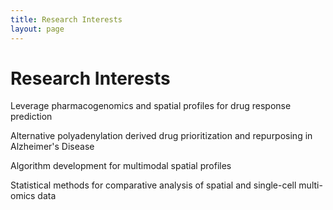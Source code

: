 ```yaml
---
title: Research Interests
layout: page
---
```

# Research Interests
Leverage pharmacogenomics and spatial profiles for drug response prediction

Alternative polyadenylation derived drug prioritization and repurposing in Alzheimer's Disease

Algorithm development for multimodal spatial profiles

Statistical methods for comparative analysis of spatial and single-cell multi-omics data